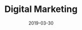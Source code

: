 ---
date: "2019-03-30"
title: "Digital Marketing"
intro: "Our digital marketing methods are innovative and anticipate the intent of your customers and search engines."
statement: "We implement tailored digital marketing strategies that help you achieve tangible results."
category: "Services"
icon: 06
services: 
    - "Digital marketing strategy"
    - "SEO"
    - "PPC (Pay Per Click)"
    - "Display advertising"
    - "Social advertising"
---